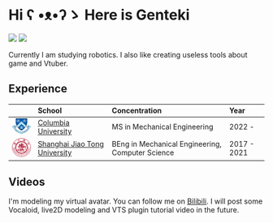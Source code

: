 # Hi ʕ •ᴥ•ʔゝ Here is Genteki
[![](https://img.shields.io/badge/-Bilibili-EC6791)](https://space.bilibili.com/474104136) [![](https://img.shields.io/badge/LinkedIn-blue)](https://www.linkedin.com/in/kaiyuanzhang-zz/)

Currently I am studying robotics. I also like creating useless tools about game and Vtuber.

## Experience
| | School | Concentration | Year |
|:-- |:-- |:--  |:-- |
|  <img width="75" src="./img/columbia.svg" alt="Cubist"></img> | [Columbia University](https://www.columbia.edu/)  | MS in Mechanical Engineering | 2022 - |
| <img width="75" src="./img/sjtu.png" alt="Cubist"></img> | [Shanghai Jiao Tong University](https://www.sjtu.edu.cn) | BEng in Mechanical Engineering, Computer Science | 2017 - 2021 |

## Videos
I'm modeling my virtual avatar. You can follow me on [Bilibili](https://space.bilibili.com/474104136). I will post some Vocaloid, live2D modeling and VTS plugin tutorial video in the future.
